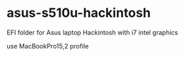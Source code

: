 # asus-s510u-hackintosh
EFI folder for Asus laptop Hackintosh with i7 intel graphics

use MacBookPro15,2 profile
